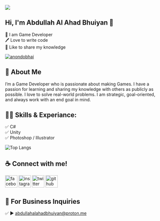 <img src="https://pbs.twimg.com/profile_banners/1632836116188655616/1687639930/1500x500"></img>

## Hi, I'm Abdullah Al Ahad Bhuiyan 👋

<p>
👑 I am Game Developer<br> 
🖊️ Love to write code <br> 
🎤 Like to share my knowledge </p> 


<p align="left"> <a href="[https://twitter.com/anondobhai](https://twitter.com/anondobhai)" target="blank"><img src="https://img.shields.io/twitter/follow/anondobhai?logo=twitter&style=for-the-badge" alt="anondobhai" /></a> </p>

## 🚀 About Me
I’m a Game Developer who is passionate about making Games. I have a passion for learning and sharing my knowledge with others as publicly as possible. I love to solve real-world problems. I am strategic, goal-oriented, and always work with an end goal in mind.
## 👨‍💻 Skills & Experiance: 
✅ C# <br> 
✅ Unity <br>
✅ Photoshop / Illustrator <br>

![Top Langs](https://github-readme-stats.vercel.app/api/top-langs/?username=anondo-bhaii&layout=compact)


## ☕ Connect with me!
[<img src='https://camo.githubusercontent.com/2d1ffa69dd491ebeca01b2098cf8233dd09950ff5895abccd5b455ca442abc59/68747470733a2f2f696d672e736869656c64732e696f2f62616467652f46616365626f6f6b2d3138373746323f7374796c653d666f722d7468652d6261646765266c6f676f3d66616365626f6f6b266c6f676f436f6c6f723d7768697465' alt='facebook' height='40'>](https://www.facebook.com/abdullahalahadbhuiyananondo)  [<img src='https://camo.githubusercontent.com/b3d4671768bd0f9b6c8f410a25a96e0c5a4d135208d8910461e986f97e7985ab/68747470733a2f2f696d672e736869656c64732e696f2f62616467652f496e7374616772616d2d4534343035463f7374796c653d666f722d7468652d6261646765266c6f676f3d696e7374616772616d266c6f676f436f6c6f723d7768697465' alt='instagram' height='40'>](https://www.instagram.com/anonsobhaii/)  [<img src='https://camo.githubusercontent.com/5d03c86f6a75f7cbe80d135d9162fbf6dc46a31253cf30a8e9bb8279b4d574d3/68747470733a2f2f696d672e736869656c64732e696f2f62616467652f547769747465722d3144413146323f7374796c653d666f722d7468652d6261646765266c6f676f3d74776974746572266c6f676f436f6c6f723d7768697465' alt='twitter' height='40'>](https://twitter.com/anondobhai)  [<img src='https://camo.githubusercontent.com/bd2bd127c104ba5c98bb12c70801b075aee1f040009089510f69554300e7ff41/68747470733a2f2f696d672e736869656c64732e696f2f62616467652f4769742d4630353033323f7374796c653d666f722d7468652d6261646765266c6f676f3d676974266c6f676f436f6c6f723d7768697465' alt='github' height='40'>](https://github.com/anondo-bhaii)   



## 📧 For Business Inquiries 
✅  ► abdullahalahadbhuiyan@proton.me
